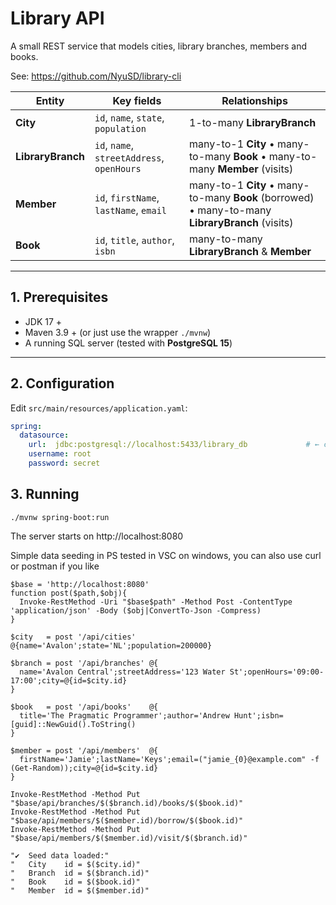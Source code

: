 # Library API

A small REST service that models cities, library branches, members and
books. 

See: https://github.com/NyuSD/library-cli

| Entity | Key fields | Relationships |
|--------|------------|---------------|
| **City**           | `id`, `name`, `state`, `population` | 1-to-many **LibraryBranch** |
| **LibraryBranch**  | `id`, `name`, `streetAddress`, `openHours` | many-to-1 **City** • many-to-many **Book** • many-to-many **Member** (visits) |
| **Member**         | `id`, `firstName`, `lastName`, `email` | many-to-1 **City** • many-to-many **Book** (borrowed) • many-to-many **LibraryBranch** (visits) |
| **Book**           | `id`, `title`, `author`, `isbn` | many-to-many **LibraryBranch** & **Member** |

---

## 1. Prerequisites

* JDK 17 +  
* Maven 3.9 + (or just use the wrapper `./mvnw`)  
* A running SQL server (tested with **PostgreSQL 15**)

---

## 2. Configuration

Edit `src/main/resources/application.yaml`:

```yaml
spring:
  datasource:
    url:  jdbc:postgresql://localhost:5433/library_db             # ← change info here
    username: root
    password: secret
```

## 3. Running

```
./mvnw spring-boot:run
```
The server starts on http://localhost:8080

Simple data seeding in PS tested in VSC on windows, you can also use curl or postman if you like

```
$base = 'http://localhost:8080'
function post($path,$obj){
  Invoke-RestMethod -Uri "$base$path" -Method Post -ContentType 'application/json' -Body ($obj|ConvertTo-Json -Compress)
}

$city   = post '/api/cities'   @{name='Avalon';state='NL';population=200000}

$branch = post '/api/branches' @{
  name='Avalon Central';streetAddress='123 Water St';openHours='09:00-17:00';city=@{id=$city.id}
}

$book   = post '/api/books'    @{
  title='The Pragmatic Programmer';author='Andrew Hunt';isbn=[guid]::NewGuid().ToString()
}

$member = post '/api/members'  @{
  firstName='Jamie';lastName='Keys';email=("jamie_{0}@example.com" -f (Get-Random));city=@{id=$city.id}
}

Invoke-RestMethod -Method Put "$base/api/branches/$($branch.id)/books/$($book.id)"
Invoke-RestMethod -Method Put "$base/api/members/$($member.id)/borrow/$($book.id)"
Invoke-RestMethod -Method Put "$base/api/members/$($member.id)/visit/$($branch.id)"

"✔  Seed data loaded:"
"   City    id = $($city.id)"
"   Branch  id = $($branch.id)"
"   Book    id = $($book.id)"
"   Member  id = $($member.id)"
```
